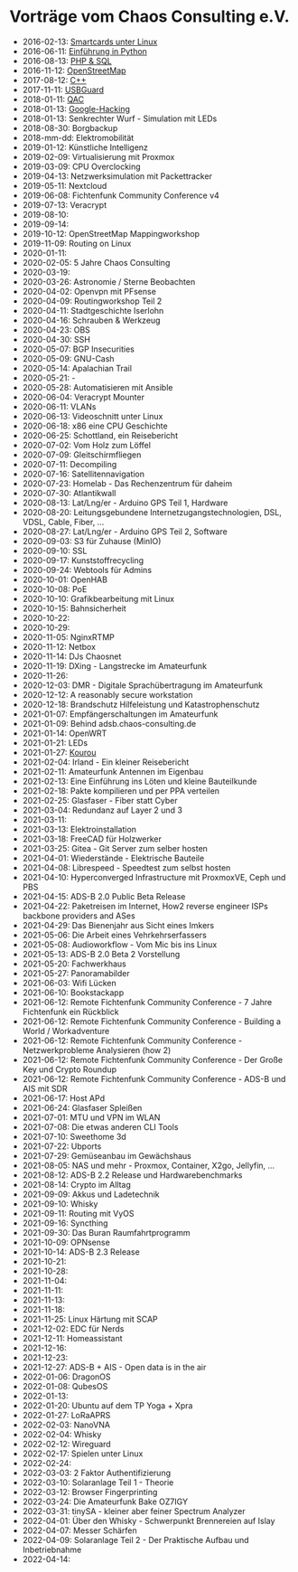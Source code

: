 # Vorträge vom Chaos Consulting e.V.

* 2016-02-13: [Smartcards unter Linux](SmartcardsUnterLinux-20160213/C2IS-Vortrag-SmartcardsUnterLinux.pdf)
* 2016-06-11: [Einführung in Python](EinfuehrungPython-20160611/C2IS-Vortrag-Python.pdf)
* 2016-08-13: [PHP & SQL](PHP_SQL-20160813/vortrag_php_sql.pdf)
* 2016-11-12: [OpenStreetMap](OpenStreetMap-20161112/vortrag_osm.pdf)
* 2017-08-12: [C++](C++-20170812/index.html)
* 2017-11-11: [USBGuard](USBGuard-20171111/USBGuard.pdf)
* 2018-01-11: [QAC](QAC-20180113/index.html)
* 2018-01-13: [Google-Hacking](googlehacking-20180113/googlehacking.pdf)
* 2018-01-13: Senkrechter Wurf - Simulation mit LEDs
* 2018-08-30: Borgbackup
* 2018-mm-dd: Elektromobilität
* 2019-01-12: Künstliche Intelligenz
* 2019-02-09: Virtualisierung mit Proxmox
* 2019-03-09: CPU Overclocking
* 2019-04-13: Netzwerksimulation mit Packettracker
* 2019-05-11: Nextcloud
* 2019-06-08: Fichtenfunk Community Conference v4
* 2019-07-13: Veracrypt
* 2019-08-10: 
* 2019-09-14: 
* 2019-10-12: OpenStreetMap Mappingworkshop
* 2019-11-09: Routing on Linux
* 2020-01-11:
* 2020-02-05: 5 Jahre Chaos Consulting
* 2020-03-19: 
* 2020-03-26: Astronomie / Sterne Beobachten
* 2020-04-02: Openvpn mit PFsense
* 2020-04-09: Routingworkshop Teil 2
* 2020-04-11: Stadtgeschichte Iserlohn
* 2020-04-16: Schrauben & Werkzeug
* 2020-04-23: OBS
* 2020-04-30: SSH
* 2020-05-07: BGP Insecurities
* 2020-05-09: GNU-Cash
* 2020-05-14: Apalachian Trail
* 2020-05-21: -
* 2020-05-28: Automatisieren mit Ansible
* 2020-06-04: Veracrypt Mounter
* 2020-06-11: VLANs
* 2020-06-13: Videoschnitt unter Linux
* 2020-06-18: x86 eine CPU Geschichte
* 2020-06-25: Schottland, ein Reisebericht
* 2020-07-02: Vom Holz zum Löffel
* 2020-07-09: Gleitschirmfliegen
* 2020-07-11: Decompiling
* 2020-07-16: Satellitennavigation
* 2020-07-23: Homelab - Das Rechenzentrum für daheim
* 2020-07-30: Atlantikwall
* 2020-08-13: Lat/Lng/er - Arduino GPS Teil 1, Hardware
* 2020-08-20: Leitungsgebundene Internetzugangstechnologien, DSL, VDSL, Cable, Fiber, ...
* 2020-08-27: Lat/Lng/er - Arduino GPS Teil 2, Software
* 2020-09-03: S3 für Zuhause (MinIO)
* 2020-09-10: SSL
* 2020-09-17: Kunststoffrecycling
* 2020-09-24: Webtools für Admins
* 2020-10-01: OpenHAB
* 2020-10-08: PoE
* 2020-10-10: Grafikbearbeitung mit Linux
* 2020-10-15: Bahnsicherheit
* 2020-10-22: 
* 2020-10-29: 
* 2020-11-05: NginxRTMP
* 2020-11-12: Netbox
* 2020-11-14: DJs Chaosnet
* 2020-11-19: DXing - Langstrecke im Amateurfunk
* 2020-11-26:
* 2020-12-03: DMR - Digitale Sprachübertragung im Amateurfunk
* 2020-12-12: A reasonably secure workstation
* 2020-12-18: Brandschutz Hilfeleistung und Katastrophenschutz
* 2021-01-07: Empfängerschaltungen im Amateurfunk
* 2021-01-09: Behind adsb.chaos-consulting.de
* 2021-01-14: OpenWRT
* 2021-01-21: LEDs
* 2021-01-27: [Kourou](https://github.com/jjx-/kourou)
* 2021-02-04: Irland - Ein kleiner Reisebericht
* 2021-02-11: Amateurfunk Antennen im Eigenbau
* 2021-02-13: Eine Einführung ins Löten und kleine Bauteilkunde
* 2021-02-18: Pakte kompilieren und per PPA verteilen
* 2021-02-25: Glasfaser - Fiber statt Cyber
* 2021-03-04: Redundanz auf Layer 2 und 3
* 2021-03-11:
* 2021-03-13: Elektroinstallation
* 2021-03-18: FreeCAD für Holzwerker
* 2021-03-25: Gitea - Git Server zum selber hosten
* 2021-04-01: Wiederstände - Elektrische Bauteile
* 2021-04-08: Librespeed - Speedtest zum selbst hosten
* 2021-04-10: Hyperconverged Infrastructure mit ProxmoxVE, Ceph und PBS
* 2021-04-15: ADS-B 2.0 Public Beta Release
* 2021-04-22: Paketreisen im Internet, How2 reverse engineer ISPs backbone providers and ASes
* 2021-04-29: Das Bienenjahr aus Sicht eines Imkers
* 2021-05-06: Die Arbeit eines Vehrkehrserfassers
* 2021-05-08: Audioworkflow - Vom Mic bis ins Linux
* 2021-05-13: ADS-B 2.0 Beta 2 Vorstellung
* 2021-05-20: Fachwerkhaus
* 2021-05-27: Panoramabilder
* 2021-06-03: Wifi Lücken
* 2021-06-10: Bookstackapp
* 2021-06-12: Remote Fichtenfunk Community Conference - 7 Jahre Fichtenfunk ein Rückblick
* 2021-06-12: Remote Fichtenfunk Community Conference - Building a World / Workadventure
* 2021-06-12: Remote Fichtenfunk Community Conference - Netzwerkprobleme Analysieren (how 2)
* 2021-06-12: Remote Fichtenfunk Community Conference - Der Große Key und Crypto Roundup
* 2021-06-12: Remote Fichtenfunk Community Conference - ADS-B und AIS mit SDR
* 2021-06-17: Host APd
* 2021-06-24: Glasfaser Spleißen
* 2021-07-01: MTU und VPN im WLAN
* 2021-07-08: Die etwas anderen CLI Tools
* 2021-07-10: Sweethome 3d
* 2021-07-22: Ubports
* 2021-07-29: Gemüseanbau im Gewächshaus
* 2021-08-05: NAS und mehr - Proxmox, Container, X2go, Jellyfin, ...
* 2021-08-12: ADS-B 2.2 Release und Hardwarebenchmarks
* 2021-08-14: Crypto im Alltag
* 2021-09-09: Akkus und Ladetechnik
* 2021-09-10: Whisky
* 2021-09-11: Routing mit VyOS
* 2021-09-16: Syncthing
* 2021-09-30: Das Buran Raumfahrtprogramm
* 2021-10-09: OPNsense
* 2021-10-14: ADS-B 2.3 Release
* 2021-10-21:
* 2021-10-28:
* 2021-11-04:
* 2021-11-11:
* 2021-11-13:
* 2021-11-18:
* 2021-11-25: Linux Härtung mit SCAP
* 2021-12-02: EDC für Nerds
* 2021-12-11: Homeassistant
* 2021-12-16:
* 2021-12-23:
* 2021-12-27: ADS-B + AIS - Open data is in the air
* 2022-01-06: DragonOS
* 2022-01-08: QubesOS
* 2022-01-13: 
* 2022-01-20: Ubuntu auf dem TP Yoga + Xpra
* 2022-01-27: LoRaAPRS
* 2022-02-03: NanoVNA
* 2022-02-04: Whisky
* 2022-02-12: Wireguard
* 2022-02-17: Spielen unter Linux
* 2022-02-24:
* 2022-03-03: 2 Faktor Authentifizierung 
* 2022-03-10: Solaranlage Teil 1 - Theorie
* 2022-03-12: Browser Fingerprinting
* 2022-03-24: Die Amateurfunk Bake OZ7IGY
* 2022-03-31: tinySA - kleiner aber feiner Spectrum Analyzer
* 2022-04-01: Über den Whisky - Schwerpunkt Brennereien auf Islay
* 2022-04-07: Messer Schärfen
* 2022-04-09: Solaranlage Teil 2 - Der Praktische Aufbau und Inbetriebnahme
* 2022-04-14:
